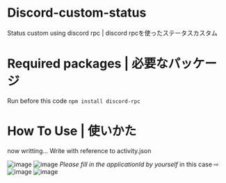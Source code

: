 # Discord-custom-status
 Status custom using discord rpc | discord rpcを使ったステータスカスタム
# Required packages | 必要なパッケージ
 Run before this code
 `npm install discord-rpc`
# How To Use | 使いかた
 now writting...
 Write with reference to activity.json

 ![image](https://user-images.githubusercontent.com/83022348/158160205-385cdd43-12ae-41d0-ad69-c88e6649e7c6.png)
 ![image](https://user-images.githubusercontent.com/83022348/158160457-f66d5733-5fc5-4a98-8ad3-75e1a84de5e2.png)
 *Please fill in the applicationId by yourself*
 in this case ⇨
 ![image](https://user-images.githubusercontent.com/83022348/158160373-519b5dde-41e4-4487-b9f5-f1ef9568c678.png)
 ![image](https://user-images.githubusercontent.com/83022348/158160899-f8842adb-609c-4718-86f2-118bd97071d6.png)

